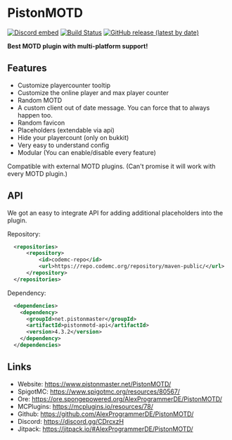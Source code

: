 # PistonMOTD

[![Discord embed](https://discordapp.com/api/guilds/739784741124833301/embed.png)](https://discord.gg/CDrcxzH)
[![Build Status](https://ci.codemc.io/buildStatus/icon?job=AlexProgrammerDE%2FPistonMOTD)](https://ci.codemc.io/job/AlexProgrammerDE/job/PistonMOTD/)
[![GitHub release (latest by date)](https://img.shields.io/github/v/release/AlexProgrammerDE/PistonMOTD)](https://github.com/AlexProgrammerDE/PistonBot/releases)

**Best MOTD plugin with multi-platform support!**

## Features

* Customize playercounter tooltip
* Customize the online player and max player counter
* Random MOTD
* A custom client out of date message. You can force that to always happen too.
* Random favicon
* Placeholders (extendable via api)
* Hide your playercount (only on bukkit)
* Very easy to understand config
* Modular (You can enable/disable every feature)

Compatible with external MOTD plugins. (Can't promise it will work with every MOTD plugin.)

## API

We got an easy to integrate API for adding additional placeholders into the plugin.

Repository:

```xml
  <repositories>
      <repository>
          <id>codemc-repo</id>
          <url>https://repo.codemc.org/repository/maven-public/</url>
      </repository>
  </repositories>
```

Dependency:

```xml
  <dependencies>
    <dependency>
      <groupId>net.pistonmaster</groupId>
      <artifactId>pistonmotd-api</artifactId>
      <version>4.3.2</version>
    </dependency>
  </dependencies>
```

## Links

* Website: https://www.pistonmaster.net/PistonMOTD/
* SpigotMC: https://www.spigotmc.org/resources/80567/
* Ore: https://ore.spongepowered.org/AlexProgrammerDE/PistonMOTD/
* MCPlugins: https://mcplugins.io/resources/78/
* Github: https://github.com/AlexProgrammerDE/PistonMOTD/
* Discord: https://discord.gg/CDrcxzH
* Jitpack: https://jitpack.io/#AlexProgrammerDE/PistonMOTD/